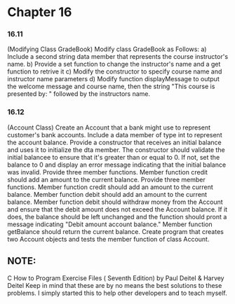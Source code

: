 # Chapter 16

### 16.11 
(Modifying Class GradeBook) Modify class GradeBook as Follows:
 a) Include a second string data member that represents the course instructor's name.
 b) Provide a set function to change the instructor's name and a get function to retrive it
 c) Modify the constructor to specify course name and instructor name parameters
 d) Modify function displayMessage to output the welcome message and course name, then the string "This course is presented by: " followed by the instructors name.

### 16.12 
(Account Class) Create an Account that a bank might use to represent customer's bank accounts. Include a data member of type int to represent the account balance. Provide a constructor that receives an initial balance and uses it to initialize the dta member. The constructor should validate the initial balancee to ensure that it's greater than or equal to 0. If not, set the balance to 0 and display an error message indicating that the initial balance was invalid. Provide three member functions. Member function credit should add an amount to the current balance. Provide three member functions. Member function credit should add an amount to the current balance. Member function debit should add an amount to the current balance. Member function debit should withdraw money from the Account and ensure that the debit amount does not exceed the Account balance. If it does, the balance should be left unchanged and the function should pront a message indicating "Debit amount account balance." Member function getBalance should return the current balance. Create program that creates two Account objects and tests the member function of class Account. 



## NOTE:
C How to Program Exercise Files ( Seventh Edition) by Paul Deitel & Harvey Deitel Keep in mind that these are by no means the best solutions to these problems. I simply started this to help other developers and to teach myself.
